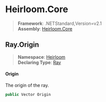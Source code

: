 # Heirloom.Core

> **Framework**: .NETStandard,Version=v2.1  
> **Assembly**: [Heirloom.Core][0]  

## Ray.Origin

> **Namespace**: [Heirloom][0]  
> **Declaring Type**: [Ray][1]  

#### Origin

The origin of the ray.

```cs
public Vector Origin
```

[0]: ../../../Heirloom.Core.md
[1]: ../Ray.md

